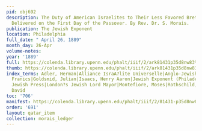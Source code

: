 ```yaml
---
pid: obj692
description: The Duty of American Israelites to Their Less Favored Brethren. A Discourse
  Delivered on the First Day of the Passover. By Rev. Dr. S. Morais.
publication: The Jewish Exponent
location: Philadelphia
full_date: " April 26, 1889"
month_day: 26-Apr
volume-notes:
year: '1889'
full: https://colenda.library.upenn.edu/phalt/iiif/2/ark81431p35d8nw83%2FSHA256E-s7630424--0570d89f2b4b1a3091264cfea08da445249e512280482db747aa60677a7080a0.jpeg/full/3500,/0/default.jpg
thumb: https://colenda.library.upenn.edu/phalt/iiif/2/ark81431p35d8nw83%2FSHA256E-s7630424--0570d89f2b4b1a3091264cfea08da445249e512280482db747aa60677a7080a0.jpeg/full/!200,200/0/default.jpg
index_terms: Adler, Herman|Alliance IsraA?lite Universelle|Anglo-Jewish Association|Goldsmid,
  Franics|Goldsmid, Julian|Isaacs, Henry Aaron|Jewish Exponent (Philadelphia)|London
  Jewish Press|London?s Jewish Lord Mayor|Montefiore, Moses|Rothschild, Lionel de|Salomons,
  David
toc: '706'
manifest: https://colenda.library.upenn.edu/phalt/iiif/2/81431-p35d8nw83/manifest
order: '691'
layout: qatar_item
collection: morais_ledger
---
```

